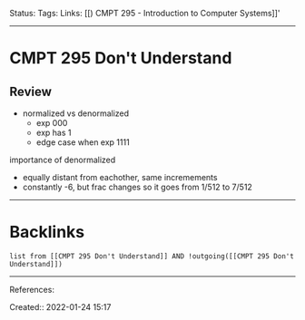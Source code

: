 Status: 
Tags: 
Links: [[) CMPT 295 - Introduction to Computer Systems]]'
___
# CMPT 295 Don't Understand
## Review
- normalized vs denormalized
	- exp 000
	- exp has 1
	- edge case when exp 1111

importance of denormalized
- equally distant from eachother, same incremements
- constantly -6, but frac changes so it goes from 1/512 to 7/512
___
# Backlinks
```dataview
list from [[CMPT 295 Don't Understand]] AND !outgoing([[CMPT 295 Don't Understand]])
```
___
References:

Created:: 2022-01-24 15:17
